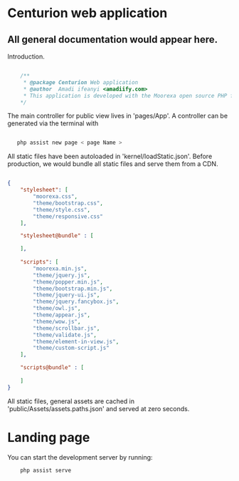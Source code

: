 # Centurion web application

## All general documentation would appear here.

Introduction.

```php

    /**
     * @package Centurion Web application
     * @author  Amadi ifeanyi <amadiify.com>
     * This application is developed with the Moorexa open source PHP framework, developed and managed by Fregate Software Lab.
    */
```

The main controller for public view lives in 'pages/App'. A controller can be generated via the terminal with 

```bash

   php assist new page < page Name >
```

All static files have been autoloaded in 'kernel/loadStatic.json'. Before production, we would bundle all static files and serve them from a CDN. 

```json

{
    "stylesheet": [
        "moorexa.css",
        "theme/bootstrap.css",
        "theme/style.css",
        "theme/responsive.css"
    ],

    "stylesheet@bundle" : [

    ],
    
    "scripts": [
        "moorexa.min.js",
        "theme/jquery.js",
        "theme/popper.min.js",
        "theme/bootstrap.min.js",
        "theme/jquery-ui.js",
        "theme/jquery.fancybox.js",
        "theme/owl.js",
        "theme/appear.js",
        "theme/wow.js",
        "theme/scrollbar.js",
        "theme/validate.js",
        "theme/element-in-view.js",
        "theme/custom-script.js"
    ],

    "scripts@bundle" : [
        
    ]
}
```

All static files, general assets are cached in 'public/Assets/assets.paths.json' and served at zero seconds.

# Landing page
You can start the development server by running:

```bash
    php assist serve
```